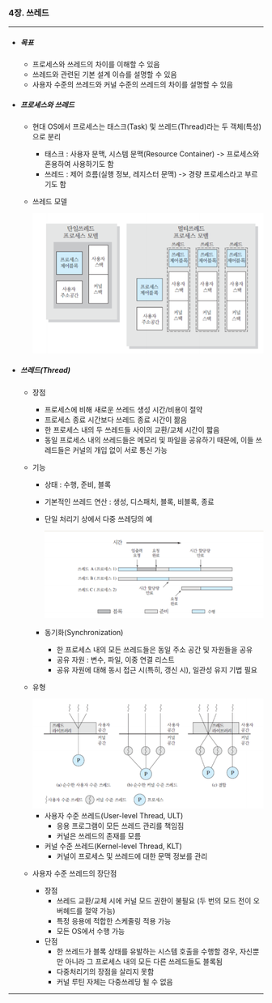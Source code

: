 ### 4장. 쓰레드

---

- ##### 목표

  - 프로세스와 쓰레드의 차이를 이해할 수 있음
  - 쓰레드와 관련된 기본 설계 이슈를 설명할 수 있음
  - 사용자 수준의 쓰레드와 커널 수준의 쓰레드의 차이를 설명할 수 있음
  
- ##### 프로세스와 쓰레드

  - 현대 OS에서 프로세스는 태스크(Task) 및 쓰레드(Thread)라는 두 객체(특성)으로 분리

    - 태스크 : 사용자 문맥, 시스템 문맥(Resource Container) -> 프로세스와 혼용하여 사용하기도 함
    - 쓰레드 : 제어 흐름(실행 정보, 레지스터 문맥) -> 경량 프로세스라고 부르기도 함

  - 쓰레드 모델

    <img src="../../resources/os-04-001.png">

- ##### 쓰레드(Thread)

  - 장점

    - 프로세스에 비해 새로운 쓰레드 생성 시간/비용이 절약
    - 프로세스 종료 시간보다 쓰레드 종료 시간이 짦음
    - 한 프로세스 내의 두 쓰레드들 사이의 교환/교체 시간이 짧음
    - 동일 프로세스 내의 쓰레드들은 메모리 및 파일을 공유하기 때문에, 이들 쓰레드들은 커널의 개입 없이 서로 통신 가능

  - 기능

    - 상태 : 수행, 준비, 블록
    - 기본적인 쓰레드 연산 : 생성, 디스패치, 블록, 비블록, 종료

    - 단일 처리기 상에서 다중 쓰레딩의 예

      <img src="../../resources/os-04-002.png">

    - 동기화(Synchronization)

      - 한 프로세스 내의 모든 쓰레드들은 동일 주소 공간 및 자원들을 공유
      - 공유 자원 : 변수, 파일, 이중 연결 리스트
      - 공유 자원에 대해 동시 접근 시(특히, 갱신 시), 일관성 유지 기법 필요 

  - 유형

    <img src="../../resources/os-04-003.png">

    - 사용자 수준 쓰레드(User-level Thread, ULT)
      - 응용 프로그램이 모든 쓰레드 관리를 책임짐
      - 커널은 쓰레드의 존재를 모름
    - 커널 수준 쓰레드(Kernel-level Thread, KLT)
      - 커널이 프로세스 및 쓰레드에 대한 문맥 정보를 관리

  - 사용자 수준 쓰레드의 장단점

    - 장점 
      - 쓰레드 교환/교체 시에 커널 모드 권한이 불필요 (두 번의 모드 전이 오버헤드를 절약 가능) 
      - 특정 응용에 적합한 스케줄링 적용 가능
      - 모든 OS에서 수행 가능 
    - 단점
      - 한 쓰레드가 블록 상태를 유발하는 시스템 호출을 수행할 경우, 자신뿐만 아니라 그 프로세스 내의 모든 다른 쓰레드들도 블록됨
      - 다중처리기의 장점을 살리지 못함
      - 커널 루틴 자체는 다중쓰레딩 될 수 없음

---




